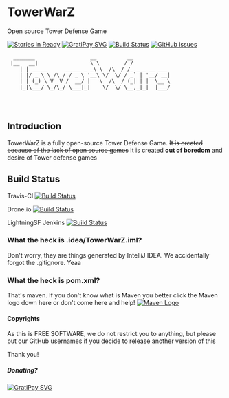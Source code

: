 # TowerWarZ
Open source Tower Defense Game


[![Stories in Ready](https://badge.waffle.io/xiurobert/TowerWarZ.svg?label=ready&title=Ready)](http://waffle.io/xiurobert/TowerWarZ)
[![GratiPay SVG](http://img.shields.io/gratipay/xiurobert.svg)](http://gratipay.com/xiurobert/)
[![Build Status](https://travis-ci.org/xiurobert/TowerWarZ.svg?branch=master)](https://travis-ci.org/xiurobert/TowerWarZ)
[![GitHub issues](https://img.shields.io/github/issues/xiurobert/TowerWarZ.svg)](https://github.com/xiurobert/TowerWarZ/issues)



```
  _______                  __          __            
 |__   __|                 \ \        / /            
    | | _____      _____ _ _\ \  /\  / /_ _ _ __ ___ 
    | |/ _ \ \ /\ / / _ \ '__\ \/  \/ / _` | '__/ __|
    | | (_) \ V  V /  __/ |   \  /\  / (_| | |  \__ \
    |_|\___/ \_/\_/ \___|_|    \/  \/ \__,_|_|  |___/
                                                     
                                                     
                                                     
```
## Introduction
TowerWarZ is a fully open-source Tower Defense Game. ~~It is created because of the lack of open source games~~ 
It is created **out of boredom** and desire of Tower defense games

## Build Status
Travis-CI
[![Build Status](https://travis-ci.org/xiurobert/TowerWarZ.svg?branch=master)](https://travis-ci.org/xiurobert/TowerWarZ)

Drone.io
[![Build Status](https://drone.io/github.com/xiurobert/TowerWarZ/status.png)](https://drone.io/github.com/xiurobert/TowerWarZ/latest)

LightningSF Jenkins
[![Build Status](https://ci-xiurobert.rhcloud.com:443/buildStatus/icon?job=TowerWarZ)](https://ci-xiurobert.rhcloud.com:443/job/TowerWarZ/)

### What the heck is .idea/TowerWarZ.iml?
Don't worry, they are things generated by IntelliJ IDEA. We accidentally forgot the .gitignore. Yeaa

### What the heck is pom.xml?
That's maven. If you don't know what is Maven you better click the Maven logo down here or don't come here and help!
[![Maven Logo](http://maven.apache.org/images/maventxt_logo_200.gif)](http://maven.apache.org)

#### Copyrights
As this is FREE SOFTWARE, we do not restrict you to anything, but please put our GitHub usernames if you decide to release
another version of this

Thank you!

##### Donating?

[![GratiPay SVG](http://img.shields.io/gratipay/xiurobert.svg)](http://gratipay.com/xiurobert/)
